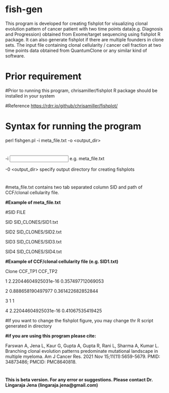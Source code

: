 # fish-gen
This program is developed for creating fishplot for visualizing clonal evolution pattern of cancer patient with two time points data(e.g. Diagnosis and Progression) obtained from Exome/target sequencing using fishplot R package. It can also generate fishplot if there are multiple founders in clone sets.
The input file containing clonal cellularity / cancer cell fraction at two time points data obtained from QuantumClone or any similar kind of software.

# Prior requirement
#Prior to running this program, chrisamiller/fishplot R package should be installed in your system

#Reference https://rdrr.io/github/chrisamiller/fishplot/ 

# Syntax for running the program
perl fishgen.pl -i meta_file.txt -o <output_dir>
#
-i <input meta file> e.g. meta_file.txt

-0 <output_dir> specify output directory for creating fishplots
#

#meta_file.txt contains two tab separated column SID and path of CCF/clonal cellularity file.

**#Example of meta_file.txt**

#SID	FILE

SID	SID_CLONES/SID1.txt

SID2	SID_CLONES/SID2.txt

SID3	SID_CLONES/SID3.txt

SID4	SID_CLONES/SID4.txt

**#Example of CCF/clonal cellularity file (e.g. SID1.txt)**

Clone  CCF_TP1 CCF_TP2

1	2.22044604925031e-16	0.357497712069053

2	0.888658190497977	0.361422682852844

3	1	1

4	2.22044604925031e-16	0.41067535419425

#If you want to change the fishplot figure, you may change thr R script generated in <output> directory

**#if you are using this program please cite:**

Farswan A, Jena L, Kaur G, Gupta A, Gupta R, Rani L, Sharma A, Kumar L. Branching clonal evolution patterns predominate mutational landscape in multiple myeloma. Am J Cancer Res. 2021 Nov 15;11(11):5659-5679. PMID: 34873486; PMCID: PMC8640818.
 
 
#
**This is beta version. For any error or suggestions. Please contact  Dr. Lingaraja Jena (lingaraja.jena\@gmail.com)**




